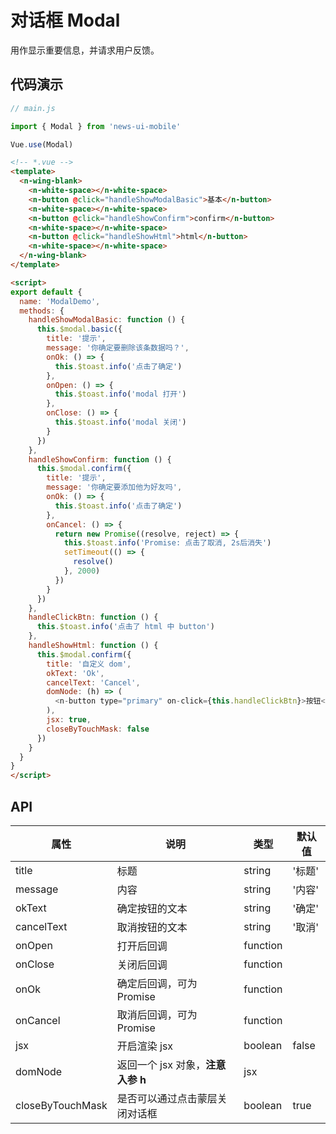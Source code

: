# 对话框 Modal

用作显示重要信息，并请求用户反馈。

## 代码演示
```javascript
// main.js

import { Modal } from 'news-ui-mobile'

Vue.use(Modal)
```

```html
<!-- *.vue -->
<template>
  <n-wing-blank>
    <n-white-space></n-white-space>
    <n-button @click="handleShowModalBasic">基本</n-button>
    <n-white-space></n-white-space>
    <n-button @click="handleShowConfirm">confirm</n-button>
    <n-white-space></n-white-space>
    <n-button @click="handleShowHtml">html</n-button>
    <n-white-space></n-white-space>
  </n-wing-blank>
</template>

<script>
export default {
  name: 'ModalDemo',
  methods: {
    handleShowModalBasic: function () {
      this.$modal.basic({
        title: '提示',
        message: '你确定要删除该条数据吗？',
        onOk: () => {
          this.$toast.info('点击了确定')
        },
        onOpen: () => {
          this.$toast.info('modal 打开')
        },
        onClose: () => {
          this.$toast.info('modal 关闭')
        }
      })
    },
    handleShowConfirm: function () {
      this.$modal.confirm({
        title: '提示',
        message: '你确定要添加他为好友吗',
        onOk: () => {
          this.$toast.info('点击了确定')
        },
        onCancel: () => {
          return new Promise((resolve, reject) => {
            this.$toast.info('Promise: 点击了取消, 2s后消失')
            setTimeout(() => {
              resolve()
            }, 2000)
          })
        }
      })
    },
    handleClickBtn: function () {
      this.$toast.info('点击了 html 中 button')
    },
    handleShowHtml: function () {
      this.$modal.confirm({
        title: '自定义 dom',
        okText: 'Ok',
        cancelText: 'Cancel',
        domNode: (h) => (
          <n-button type="primary" on-click={this.handleClickBtn}>按钮</n-button>
        ),
        jsx: true,
        closeByTouchMask: false
      })
    }
  }
}
</script>

```

## API

| 属性 | 说明 | 类型 | 默认值 |
| --- | --- | --- | --- |
| title | 标题 | string | '标题' |
| message | 内容 | string | '内容' |
| okText | 确定按钮的文本 | string | '确定' |
| cancelText | 取消按钮的文本 | string | '取消' |
| onOpen | 打开后回调 | function | |
| onClose | 关闭后回调 | function | |
| onOk | 确定后回调，可为 Promise | function | |
| onCancel | 取消后回调，可为 Promise | function | |
| jsx | 开启渲染 jsx | boolean | false |
| domNode | 返回一个 jsx 对象，**注意入参 h** | jsx |
| closeByTouchMask | 是否可以通过点击蒙层关闭对话框 | boolean | true |
